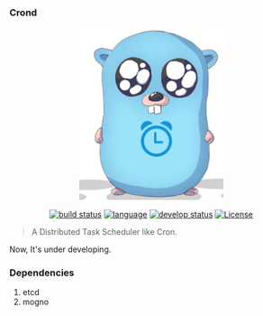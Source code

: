 ### Crond

<p align="center">
    <img alt="crontab icon" src="./crontab.png" width="256px">
</p>

<p align="center">
 <a href="https://travis-ci.com/gamelife1314/crontab/"><img alt="build status" src="https://travis-ci.com/gamelife1314/crontab.svg?branch=master"></a>
 <a href="#"><img alt="language" src="https://img.shields.io/badge/language-go-orange.svg"></a>
 <a href="#"><img alt="develop status" src="https://img.shields.io/badge/status-developing-red.svg"></a>
 <a href="#"><img alt="License" src="https://img.shields.io/badge/license-MIT-blue.svg"></a>
</p>

> A Distributed Task Scheduler like Cron.

Now, It's under developing.

### Dependencies
1. etcd
2. mogno
